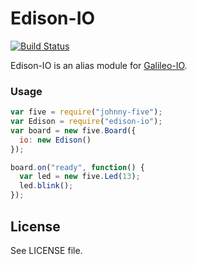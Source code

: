 # Edison-IO

[![Build Status](https://travis-ci.org/rwaldron/galileo-io.png?branch=master)](https://travis-ci.org/rwaldron/galileo-io)

Edison-IO is an alias module for [Galileo-IO](https://github.com/rwaldron/galileo-io). 

### Usage

```js
var five = require("johnny-five");
var Edison = require("edison-io");
var board = new five.Board({
  io: new Edison()
});

board.on("ready", function() {
  var led = new five.Led(13);
  led.blink();
});
```

## License
See LICENSE file.

